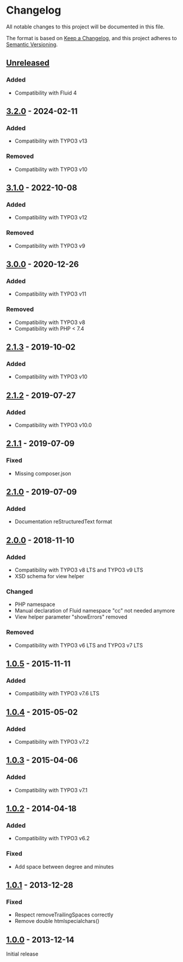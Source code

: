# Changelog

All notable changes to this project will be documented in this file.

The format is based on [Keep a Changelog](https://keepachangelog.com/en/1.0.0/), and this project adheres
to [Semantic Versioning](https://semver.org/spec/v2.0.0.html).

## [Unreleased]

### Added
- Compatibility with Fluid 4

## [3.2.0] - 2024-02-11

### Added
- Compatibility with TYPO3 v13

### Removed
- Compatibility with TYPO3 v10

## [3.1.0] - 2022-10-08

### Added
- Compatibility with TYPO3 v12

### Removed
- Compatibility with TYPO3 v9

## [3.0.0] - 2020-12-26

### Added
- Compatibility with TYPO3 v11

### Removed
- Compatibility with TYPO3 v8
- Compatibility with PHP < 7.4

## [2.1.3] - 2019-10-02

### Added
- Compatibility with TYPO3 v10

## [2.1.2] - 2019-07-27

### Added
- Compatibility with TYPO3 v10.0

## [2.1.1] - 2019-07-09

### Fixed
- Missing composer.json

## [2.1.0] - 2019-07-09

### Added
- Documentation reStructuredText format

## [2.0.0] - 2018-11-10

### Added
- Compatibility with TYPO3 v8 LTS and TYPO3 v9 LTS
- XSD schema for view helper

### Changed
- PHP namespace
- Manual declaration of Fluid namespace "cc" not needed anymore
- View helper parameter "showErrors" removed

### Removed
- Compatibility with TYPO3 v6 LTS and TYPO3 v7 LTS

## [1.0.5] - 2015-11-11

### Added
- Compatibility with TYPO3 v7.6 LTS

## [1.0.4] - 2015-05-02

### Added
- Compatibility with TYPO3 v7.2

## [1.0.3] - 2015-04-06

### Added
- Compatibility with TYPO3 v7.1

## [1.0.2] - 2014-04-18

### Added
- Compatibility with TYPO3 v6.2

### Fixed
- Add space between degree and minutes

## [1.0.1] - 2013-12-28

### Fixed
- Respect removeTrailingSpaces correctly
- Remove double htmlspecialchars()

## [1.0.0] - 2013-12-14

Initial release


[Unreleased]: https://github.com/brotkrueml/byt_coordconverter/compare/v3.2.0...HEAD
[3.2.0]: https://github.com/brotkrueml/byt_coordconverter/compare/v3.1.0...v3.2.0
[3.1.0]: https://github.com/brotkrueml/byt_coordconverter/compare/v3.0.0...v3.1.0
[3.0.0]: https://github.com/brotkrueml/byt_coordconverter/compare/v2.1.3...v3.0.0
[2.1.3]: https://github.com/brotkrueml/byt_coordconverter/compare/v2.1.2...v2.1.3
[2.1.2]: https://github.com/brotkrueml/byt_coordconverter/compare/v2.1.1...v2.1.2
[2.1.1]: https://github.com/brotkrueml/byt_coordconverter/compare/v2.1.0...v2.1.1
[2.1.0]: https://github.com/brotkrueml/byt_coordconverter/compare/v2.0.0...v2.1.0
[2.0.0]: https://github.com/brotkrueml/byt_coordconverter/compare/1.0.5...v2.0.0
[1.0.5]: https://github.com/brotkrueml/byt_coordconverter/compare/1.0.4...1.0.5
[1.0.4]: https://github.com/brotkrueml/byt_coordconverter/compare/1.0.3...1.0.4
[1.0.3]: https://github.com/brotkrueml/byt_coordconverter/compare/1.0.2...1.0.3
[1.0.2]: https://github.com/brotkrueml/byt_coordconverter/compare/1.0.1...1.0.2
[1.0.1]: https://github.com/brotkrueml/byt_coordconverter/compare/1.0.0...1.0.1
[1.0.0]: https://github.com/brotkrueml/byt_coordconverter/releases/tag/1.0.0
